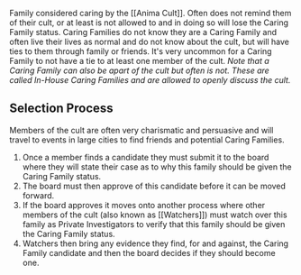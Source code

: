 Family considered caring by the [[Anima Cult]]. Often does not remind them of their cult, or at least is not allowed to and in doing so will lose the Caring Family status. Caring Families do not know they are a Caring Family and often live their lives as normal and do not know about the cult, but will have ties to them through family or friends. It's very uncommon for a Caring Family to not have a tie to at least one member of the cult.
*Note that a Caring Family can also be apart of the cult but often is not. These are called In-House Caring Families and are allowed to openly discuss the cult.*
## Selection Process
Members of the cult are often very charismatic and persuasive and will travel to events in large cities to find friends and potential Caring Families.
1. Once a member finds a candidate they must submit it to the board where they will state their case as to why this family should be given the Caring Family status.
2. The board must then approve of this candidate before it can be moved forward.
3. If the board approves it moves onto another process where other members of the cult (also known as [[Watchers]]) must watch over this family as Private Investigators to verify that this family should be given the Caring Family status.
4. Watchers then bring any evidence they find, for and against, the Caring Family candidate and then the board decides if they should become one.